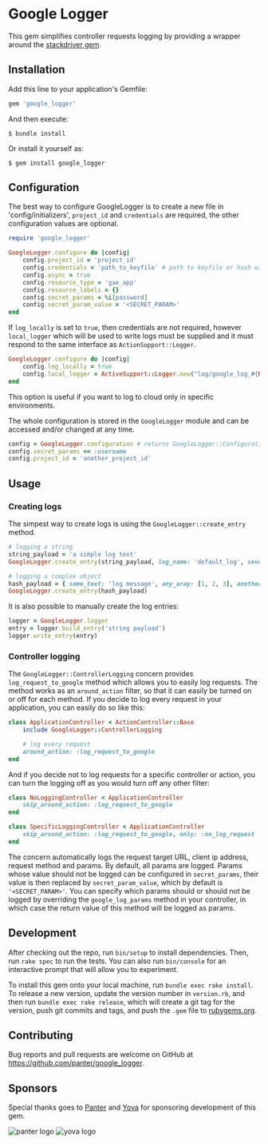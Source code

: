 # Google Logger

This gem simplifies controller requests logging by providing a wrapper around the [stackdriver gem](https://github.com/googleapis/google-cloud-ruby/tree/master/stackdriver).

## Installation

Add this line to your application's Gemfile:

```ruby
gem 'google_logger'
```

And then execute:

    $ bundle install

Or install it yourself as:

    $ gem install google_logger

## Configuration

The best way to configure GoogleLogger is to create a new file in 'config/initializers', `project_id` and `credentials` are required, the other configuration values are optional.

```ruby
require 'google_logger'

GoogleLogger.configure do |config|
    config.project_id = 'project_id'
    config.credentials = 'path_to_keyfile' # path to keyfile or hash with credentials
    config.async = true
    config.resource_type = 'gae_app'
    config.resource_labels = {}
    config.secret_params = %i[password]
    config.secret_param_value = '<SECRET_PARAM>'
end
```

If `log_locally` is set to `true`, then credentials are not required, however `local_logger` which will be used to write logs must be supplied and it must respond to the same interface as `ActionSupport::Logger`.

```ruby
GoogleLogger.configure do |config|
    config.log_locally = true
    config.local_logger = ActiveSupport::Logger.new("log/google_log_#{Rails.env}.log")
end
```

This option is useful if you want to log to cloud only in specific environments.

The whole configuration is stored in the `GoogleLogger` module and can be accessed and/or changed at any time.

```ruby
config = GoogleLogger.configuration # returns GoogleLogger::Configuration
config.secret_params << :username
config.project_id = 'another_project_id'
```
## Usage

### Creating logs

The simpest way to create logs is using the `GoogleLogger::create_entry` method.

```ruby
# logging a string
string_payload = 'a simple log text'
GoogleLogger.create_entry(string_payload, log_name: 'default_log', severity: :DEFAULT)

# logging a complex object
hash_payload = { some_text: 'log message', any_aray: [1, 2, 3], another_hash: { a: 1 } }
GoogleLogger.create_entry(hash_payload)
```

It is also possible to manually create the log entries:

```ruby
logger = GoogleLogger.logger
entry = logger.build_entry('string payload')
logger.write_entry(entry)
```
### Controller logging

The `GoogleLogger::ControllerLogging` concern provides `log_request_to_google` method which allows you to easily log requests. The method works as an `around_action` filter, so that it can easily be turned on or off for each method. If you decide to log every request in your application, you can easily do so like this:

```ruby
class ApplicationController < ActionController::Base
    include GoogleLogger::ControllerLogging

    # log every request
    around_action: :log_request_to_google
end
```

And if you decide not to log requests for a specific controller or action, you can turn the logging off as you would turn off any other filter:

```ruby
class NoLoggingController < ApplicationController
    skip_around_action: :log_request_to_google
end

class SpecificLoggingController < ApplicationController
    skip_around_action: :log_request_to_google, only: :no_log_request
end
```

The concern automatically logs the request target URL, client ip address, request method and params.
By default, all params are logged. Params whose value should not be logged can be configured in `secret_params`, their value is then replaced by `secret_param_value`, which by default is `'<SECRET_PARAM>'`. You can specify which params should or should not be logged by overriding the `google_log_params` method in your controller, in which case the return value of this method will be logged as params.
## Development

After checking out the repo, run `bin/setup` to install dependencies. Then, run `rake spec` to run the tests. You can also run `bin/console` for an interactive prompt that will allow you to experiment.

To install this gem onto your local machine, run `bundle exec rake install`. To release a new version, update the version number in `version.rb`, and then run `bundle exec rake release`, which will create a git tag for the version, push git commits and tags, and push the `.gem` file to [rubygems.org](https://rubygems.org).

## Contributing

Bug reports and pull requests are welcome on GitHub at https://github.com/panter/google_logger.

## Sponsors

Special thanks goes to [Panter](https://www.panter.ch/home) and [Yova](https://inyova.ch) for sponsoring development of this gem.

![panter logo](https://github.com/panter/google_logger/logos/panter.svg)
![yova logo](https://github.com/panter/google_logger/logos/yova.svg)

